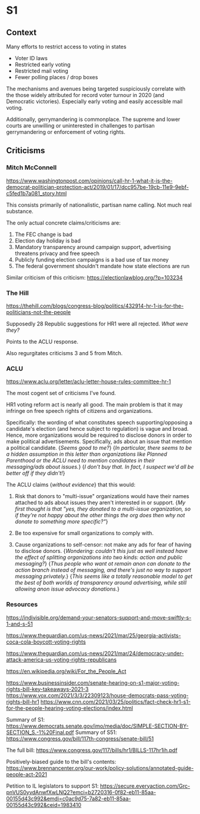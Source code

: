 # S1
## Context
Many efforts to restrict access to voting in states
- Voter ID laws
- Restricted early voting
- Restricted mail voting
- Fewer polling places / drop boxes

The mechanisms and avenues being targeted suspiciously correlate with the those widely attributed for record voter turnour in 2020 (and Democratic victories).
Especially early voting and easily accessible mail voting.

Additionally, gerrymandering is commonplace.
The supreme and lower courts are unwilling or uninterested in challenges to partisan gerrymandering or enforcement of voting rights.
  
## Criticisms
### Mitch McConnell
https://www.washingtonpost.com/opinions/call-hr-1-what-it-is-the-democrat-politician-protection-act/2019/01/17/dcc957be-19cb-11e9-9ebf-c5fed1b7a081_story.html

This consists primarily of nationalistic, partisan name calling.
Not much real substance.

The only actual concrete claims/criticisms are:
1. The FEC change is bad
2. Election day holiday is bad
3. Mandatory transparency around campaign support, advertising threatens privacy and free speech
4. Publicly funding election campaigns is a bad use of tax money
5. The federal government shouldn't mandate how state elections are run

Similar criticism of this criticism: https://electionlawblog.org/?p=103234

### The Hill
https://thehill.com/blogs/congress-blog/politics/432914-hr-1-is-for-the-politicians-not-the-people

Supposedly 28 Republic suggestions for HR1 were all rejected.
*What were they?*

Points to the ACLU response.

Also regurgitates criticisms 3 and 5 from Mitch.

### ACLU
https://www.aclu.org/letter/aclu-letter-house-rules-committee-hr-1

The most cogent set of criticisms I've found.

HR1 voting reform act is nearly all good.
The main problem is that it may infringe on free speech rights of citizens and organizations.

Specifically: the wording of what constitutes speech supporting/opposing a candidate's election (and hence subject to regulation) is vague and broad.
Hence, more organizations would be required to disclose donors in order to make political advertisements.
Specifically, ads about an issue that mention a political candidate.
{*Seems good to me?*}
{*In particular, there seems to be a hidden assumption in this letter than organizations like Planned Parenthood or the ACLU _need_ to mention condidates in their messaging/ads about issues.*}
{*I don't buy that. In fact, I suspect we'd all be better off if they didn't!*}

The ACLU claims {*without evidence*} that this would:

1. Risk that donors to "multi-issue" organizations would have their names attached to ads about issues they aren't interested in or support.
   {*My first thought is that "yes, they donated to a multi-issue organization, so if they're not happy about the other things the org does then why not donate to something more specific?"*}

2. Be too expensive for small organizations to comply with.

3. Cause organizations to self-censor: not make any ads for fear of having to disclose donors.
   {*Wondering: couldn't this just as well instead have the effect of splitting organizations into two kinds: action and public messaging?*}
   {*Thus people who want ot remain anon can donate to the action branch instead of messaging, and there's just no way to support messaging privately.*}
   {*This seems like a totally reasonable model to get the best of both worlds of transparency around advertising, while still allowing anon issue advocacy donations.*}


### Resources

https://indivisible.org/demand-your-senators-support-and-move-swiftly-s-1-and-s-51

https://www.theguardian.com/us-news/2021/mar/25/georgia-activists-coca-cola-boycott-voting-rights

https://www.theguardian.com/us-news/2021/mar/24/democracy-under-attack-america-us-voting-rights-republicans

https://en.wikipedia.org/wiki/For_the_People_Act

https://www.businessinsider.com/senate-hearing-on-s1-major-voting-rights-bill-key-takeaways-2021-3
https://www.vox.com/2021/3/3/22309123/house-democrats-pass-voting-rights-bill-hr1
https://www.cnn.com/2021/03/25/politics/fact-check-hr1-s1-for-the-people-hearing-voting-elections/index.html

Summary of S1: https://www.democrats.senate.gov/imo/media/doc/SIMPLE-SECTION-BY-SECTION_S.-1%20Final.pdf
Summary of S51: https://www.congress.gov/bill/117th-congress/senate-bill/51

The full bill: https://www.congress.gov/117/bills/hr1/BILLS-117hr1ih.pdf

Positively-biased guide to the bill's contents: https://www.brennancenter.org/our-work/policy-solutions/annotated-guide-people-act-2021

Petition to IL legislators to support S1: https://secure.everyaction.com/Grc-pnVUS0yvdAnwfXwLNQ2?emci=b2720316-0f82-eb11-85aa-00155d43c992&emdi=c0ac9d75-7a82-eb11-85aa-00155d43c992&ceid=1983410

